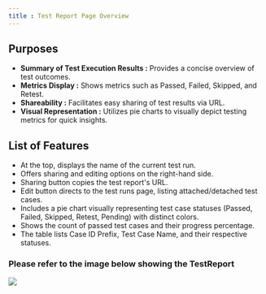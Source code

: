 ```yaml
---
title : Test Report Page Overview
---
```


## Purposes

- **Summary of Test Execution Results :** Provides a concise overview of test outcomes.
- **Metrics Display :** Shows metrics such as Passed, Failed, Skipped, and Retest.
- **Shareability :** Facilitates easy sharing of test results via URL.
- **Visual Representation :** Utilizes pie charts to visually depict testing metrics for quick insights.

## List of Features

- At the top, displays the name of the current test run.
- Offers sharing and editing options on the right-hand side.
- Sharing button copies the test report's URL.
- Edit button directs to the test runs page, listing attached/detached test cases.
- Includes a pie chart visually representing test case statuses (Passed, Failed, Skipped, Retest, Pending) with distinct colors.
- Shows the count of passed test cases and their progress percentage.
- The table lists Case ID Prefix, Test Case Name, and their respective statuses.

### Please refer to the image below showing the TestReport
<img src="/images/testing/TestReport.png">